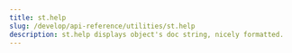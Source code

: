 ```yaml
---
title: st.help
slug: /develop/api-reference/utilities/st.help
description: st.help displays object's doc string, nicely formatted.
---
```


<Autofunction function="streamlit.help" />
